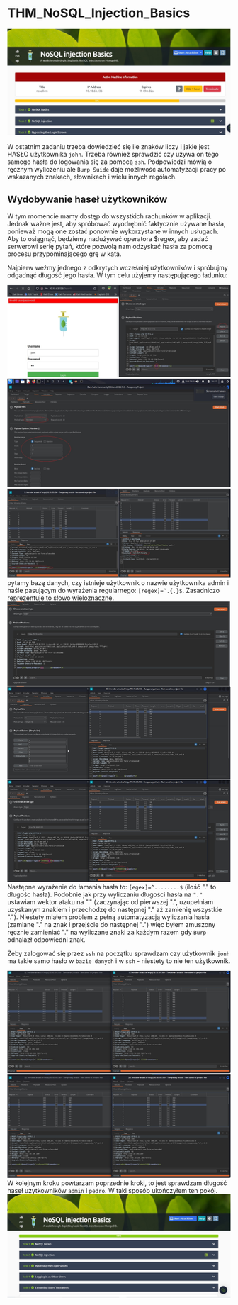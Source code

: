 # THM_NoSQL_Injection_Basics
![](/sc/thm_pokoj.jpg)

W ostatnim zadaniu trzeba dowiedzieć się ile znaków liczy i jakie jest HASŁO użytkownika ```john```. Trzeba również sprawdzić czy używa on tego samego hasła do logowania się za pomocą ```ssh```. Podpowiedzi mówią o ręcznym wyliczeniu ale ```Burp Suide``` daje możliwość automatyzacji pracy po wskazanych znakach, słownikach i wielu innych regółach.
## Wydobywanie haseł użytkowników

W tym momencie mamy dostęp do wszystkich rachunków w aplikacji. Jednak ważne jest, aby spróbować wyodrębnić faktycznie używane hasła, ponieważ mogą one zostać ponownie wykorzystane w innych usługach. Aby to osiągnąć, będziemy nadużywać operatora $regex, aby zadać serwerowi serię pytań, które pozwolą nam odzyskać hasła za pomocą procesu przypominającego grę w kata.

Najpierw weźmy jednego z odkrytych wcześniej użytkowników i spróbujmy odgadnąć długość jego hasła. W tym celu użyjemy następującego ładunku:

![](/sc/ilosc_znakow_ustawianie_pozycji_ataku.jpg)
![](/sc/ilosc_znakow_ustawianie_payloads.jpg)
![](/sc/ilosc_znakow_wynik.jpg)
pytamy bazę danych, czy istnieje użytkownik o nazwie użytkownika admin i haśle pasującym do wyrażenia regularnego: ```[regex]=^.{.}$```. Zasadniczo reprezentuje to słowo wieloznaczne.
![](/sc/wyliczanie_hasla.jpg)
Następne wyrażenie do łamania hasła to: ```[egex]=^........$``` (ilość "." to długośc hasła). Podobnie jak przy wyliczaniu długości hasła  na ```"."``` ustawiam wektor ataku na "." (zaczynając od pierwszej ".", uzupełniam uzyskanym znakiem i przechodzę do następnej "." aż zamienię wszystkie "."). Niestety miałem problem z pełną automatyzacją wyliczania hasła (zamianę "." na znak i przejście do następnej ".") więc byłem zmuszony ręcznie zamieniać "." na wyliczane znaki za każdym razem gdy ```Burp``` odnalazł odpowiedni znak.

Żeby zalogować się przez ```ssh``` na początku sprawdzam czy użytkownik ```jonh``` ma takie samo hasło w ```bazie danych``` i w ```ssh``` - niestety to nie ten użytkownik.

![](/sc/dl_hasla_admin_pedro.jpg)
![](/sc/haslo_admi_pedro.jpg)
W kolejnym kroku powtarzam poprzednie kroki, to jest sprawdzam długość haseł użytkowników ```admin``` i ```pedro```. W taki sposób ukończyłem ten pokój.
![](/sc/koniec.jpg)